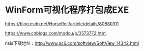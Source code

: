 # WinForm可视化程序打包成EXE

https://blog.csdn.net/HorseRoll/article/details/80880311

https://www.cnblogs.com/modou/p/3573772.html



nsis下载地址：http://www.pc6.com/softview/SoftView_14342.html
